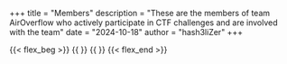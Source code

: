 +++
title = "Members"
description = "These are the members of team AirOverflow who actively participate in CTF challenges and are involved with the team"
date = "2024-10-18"
author = "hash3liZer"
+++

{{< flex_beg >}}
    {{ <profile > }}
    {{ <profile > }}
{{< flex_end >}}